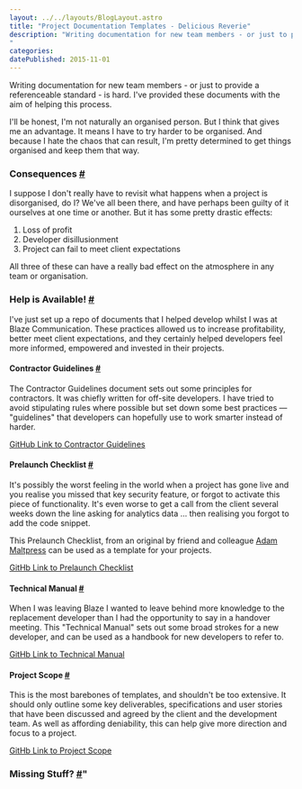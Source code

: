 ```yaml
---
layout: ../../layouts/BlogLayout.astro
title: "Project Documentation Templates - Delicious Reverie"
description: "Writing documentation for new team members - or just to provide a referenceable standard - is hard. I've provided these documents with the aim of helping this process.
"
categories:
datePublished: 2015-11-01
---
```

Writing documentation for new team members - or just to provide a referenceable standard - is hard. I've provided these documents with the aim of helping this process.

I'll be honest, I'm not naturally an organised person. But I think that gives me an advantage. It means I have to try harder to be organised. And because I hate the chaos that can result, I'm pretty determined to get things organised and keep them that way.

### Consequences [#](https://deliciousreverie.co.uk/posts/project-documentation-template/#consequences)

I suppose I don't really have to revisit what happens when a project is disorganised, do I? We've all been there, and have perhaps been guilty of it ourselves at one time or another. But it has some pretty drastic effects:

1.  Loss of profit
2.  Developer disillusionment
3.  Project can fail to meet client expectations

All three of these can have a really bad effect on the atmosphere in any team or organisation.

### Help is Available! [#](https://deliciousreverie.co.uk/posts/project-documentation-template/#help-is-available!)

I've just set up a repo of documents that I helped develop whilst I was at Blaze Communication. These practices allowed us to increase profitability, better meet client expectations, and they certainly helped developers feel more informed, empowered and invested in their projects.

#### Contractor Guidelines [#](https://deliciousreverie.co.uk/posts/project-documentation-template/#contractor-guidelines)

The Contractor Guidelines document sets out some principles for contractors. It was chiefly written for off-site developers. I have tried to avoid stipulating rules where possible but set down some best practices — "guidelines" that developers can hopefully use to work smarter instead of harder.

[GitHub Link to Contractor Guidelines](https://github.com/endymion1818/team-documentation/blob/master/contractor-guidelines.md)

#### Prelaunch Checklist [#](https://deliciousreverie.co.uk/posts/project-documentation-template/#prelaunch-checklist)

It's possibly the worst feeling in the world when a project has gone live and you realise you missed that key security feature, or forgot to activate this piece of functionality. It's even worse to get a call from the client several weeks down the line asking for analytics data ... then realising you forgot to add the code snippet.

This Prelaunch Checklist, from an original by friend and colleague [Adam Maltpress](https://maltpress.co.uk/) can be used as a template for your projects.

[GitHb Link to Prelaunch Checklist](https://github.com/endymion1818/team-documentation/blob/master/prelaunch-checklist.md)

#### Technical Manual [#](https://deliciousreverie.co.uk/posts/project-documentation-template/#technical-manual)

When I was leaving Blaze I wanted to leave behind more knowledge to the replacement developer than I had the opportunity to say in a handover meeting. This "Technical Manual" sets out some broad strokes for a new developer, and can be used as a handbook for new developers to refer to.

[GitHb Link to Technical Manual](https://github.com/endymion1818/team-documentation/blob/master/technicalmanual.md)

#### Project Scope [#](https://deliciousreverie.co.uk/posts/project-documentation-template/#project-scope)

This is the most barebones of templates, and shouldn't be too extensive. It should only outline some key deliverables, specifications and user stories that have been discussed and agreed by the client and the development team. As well as affording deniability, this can help give more direction and focus to a project.

[GitHb Link to Project Scope](https://github.com/endymion1818/team-documentation/blob/master/projectscope.md)

### Missing Stuff? [#](https://deliciousreverie.co.uk/posts/project-documentation-template/#missing-stuff)"